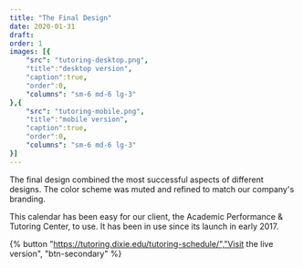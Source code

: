 ```yaml
---
title: "The Final Design"
date: 2020-01-31
draft: 
order: 1
images: [{
    "src": "tutoring-desktop.png",
    "title":"desktop version",
    "caption":true,
    "order":0,
    "columns": "sm-6 md-6 lg-3"
},{
    "src": "tutoring-mobile.png",
    "title":"mobile version",
    "caption":true,
    "order":0,
    "columns": "sm-6 md-6 lg-3"
}]
---
```

The final design combined the most successful aspects of different designs. The color scheme was muted and refined to match our company's branding.

This calendar has been easy for our client, the Academic Performance & Tutoring Center, to use. It has been in use since its launch in early 2017. 

{% button "https://tutoring.dixie.edu/tutoring-schedule/","Visit the live version", "btn-secondary" %}